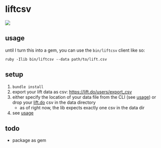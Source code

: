 # liftcsv

![](http://cl.ly/image/2g062R1l0f1c/Screen%20Shot%202014-04-05%20at%2010.32.17%20PM.png)

usage
---

until I turn this into a gem, you can use the `bin/liftcsv` client like so:

```
ruby -Ilib bin/liftcsv --data path/to/lift.csv
```


setup
---

1. `bundle install`
2. export your lift data as csv: <https://lift.do/users/export_csv>
2. either specify the location of your data file from the CLI 
(see [usage](#usage)) or drop your [lift.do](https://lift.do) csv in the data directory
    - as of right now, the lib expects exactly one csv in the data dir
3. see [usage](#usage)


todo
---

- package as gem
